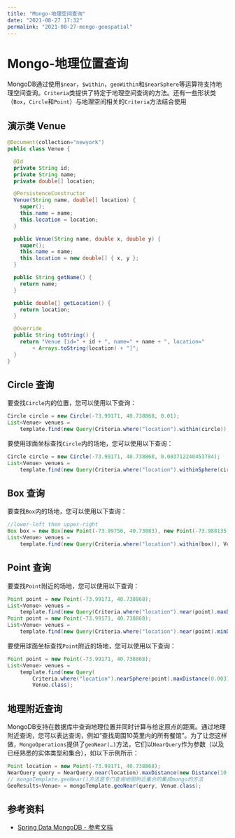 ```yaml
---
title: "Mongo-地理空间查询"
date: "2021-08-27 17:32"
permalink: "2021-08-27-mongo-geospatial"
---
```


# Mongo-地理位置查询

MongoDB通过使用`$near`，`$within`，`geoWithin`和`$nearSphere`等运算符支持地理空间查询。`Criteria`类提供了特定于地理空间查询的方法。还有一些形状类（`Box`，`Circle`和`Point`）与地理空间相关的`Criteria`方法结合使用

## 演示类 Venue

```java
@Document(collection="newyork")
public class Venue {

  @Id
  private String id;
  private String name;
  private double[] location;

  @PersistenceConstructor
  Venue(String name, double[] location) {
    super();
    this.name = name;
    this.location = location;
  }

  public Venue(String name, double x, double y) {
    super();
    this.name = name;
    this.location = new double[] { x, y };
  }

  public String getName() {
    return name;
  }

  public double[] getLocation() {
    return location;
  }

  @Override
  public String toString() {
    return "Venue [id=" + id + ", name=" + name + ", location="
        + Arrays.toString(location) + "]";
  }
}
```

## Circle 查询

要查找`Circle`内的位置，您可以使用以下查询：

```java
Circle circle = new Circle(-73.99171, 40.738868, 0.01);
List<Venue> venues =
    template.find(new Query(Criteria.where("location").within(circle)), Venue.class);
```

要使用球面坐标查找`Circle`内的场地，您可以使用以下查询：

```java
Circle circle = new Circle(-73.99171, 40.738868, 0.003712240453784);
List<Venue> venues =
    template.find(new Query(Criteria.where("location").withinSphere(circle)), Venue.class);
```

## Box 查询

要查找`Box`内的场地，您可以使用以下查询：

```java
//lower-left then upper-right
Box box = new Box(new Point(-73.99756, 40.73083), new Point(-73.988135, 40.741404));
List<Venue> venues =
    template.find(new Query(Criteria.where("location").within(box)), Venue.class);
```

## Point 查询

要查找`Point`附近的场地，您可以使用以下查询：

```java
Point point = new Point(-73.99171, 40.738868);
List<Venue> venues =
    template.find(new Query(Criteria.where("location").near(point).maxDistance(0.01)), Venue.class);
Point point = new Point(-73.99171, 40.738868);
List<Venue> venues =
    template.find(new Query(Criteria.where("location").near(point).minDistance(0.01).maxDistance(100)), Venue.class);
```

要使用球面坐标查找`Point`附近的场地，您可以使用以下查询：

```java
Point point = new Point(-73.99171, 40.738868);
List<Venue> venues =
    template.find(new Query(
        Criteria.where("location").nearSphere(point).maxDistance(0.003712240453784)),
        Venue.class);
```

## 地理附近查询

MongoDB支持在数据库中查询地理位置并同时计算与给定原点的距离。通过地理附近查询，您可以表达查询，例如“查找周围10英里内的所有餐馆”。为了让您这样做，`MongoOperations`提供了`geoNear(…)`方法，它们以`NearQuery`作为参数（以及已经熟悉的实体类型和集合），如以下示例所示：

```java
Point location = new Point(-73.99171, 40.738868);
NearQuery query = NearQuery.near(location).maxDistance(new Distance(10, Metrics.MILES));
// mongoTemplate.geoNear()方法是专门查询地图附近集合的集成mongo的方法
GeoResults<Venue> = mongoTemplate.geoNear(query, Venue.class);
```

## 参考资料

- [Spring Data MongoDB - 参考文档](https://www.springcloud.cc/spring-data-mongodb.html#mongo.geospatial)


